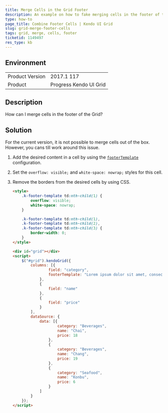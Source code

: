 ```yaml
---
title: Merge Cells in the Grid Footer
description: An example on how to fake merging cells in the footer of the Kendo UI Grid.
type: how-to
page_title: Combine Footer Cells | Kendo UI Grid
slug: grid-merge-footer-cells
tags: grid, merge, cells, footer
ticketid: 1149497
res_type: kb
---
```


## Environment

<table>
	<tr>
		<td>Product Version</td>
		<td>2017.1 117</td>
	</tr>
	<tr>
		<td>Product</td>
		<td>Progress Kendo UI Grid</td>
	</tr>
</table>


## Description

How can I merge cells in the footer of the Grid?

## Solution

For the current version, it is not possible to merge cells out of the box. However, you cans till work around this issue.

1. Add the desired content in a cell by using the [`footerTemplate`](https://docs.telerik.com/kendo-ui/api/javascript/ui/grid/configuration/columns.footertemplate) configuration.
1. Set the `overflow: visible;` and `white-space: nowrap;` styles for this cell.
1. Remove the borders from the desired cells by using CSS.

    ```html
    <style>
        .k-footer-template td:nth-child(1) {
            overflow: visible;
            white-space: nowrap;
        }

        .k-footer-template td:nth-child(1),
        .k-footer-template td:nth-child(2),
        .k-footer-template td:nth-child(3) {
            border-width: 0;
        }
    </style>

    <div id="grid"></div>
    <script>
        $("#grid").kendoGrid({
            columns: [{
                    field: "category",
                    footerTemplate: "Lorem ipsum dolor sit amet, consectetur adipiscing elit. Aliquam quis turpis accumsan, porta orci et, faucibus dui."
                },
                {
                    field: "name"
                },
                {
                    field: "price"
                }
            ],
            dataSource: {
                data: [{
                        category: "Beverages",
                        name: "Chai",
                        price: 18
                    },
                    {
                        category: "Beverages",
                        name: "Chang",
                        price: 19
                    },
                    {
                        category: "Seafood",
                        name: "Konbu",
                        price: 6
                    }
                ]
            }
        });
    </script>
    ```
